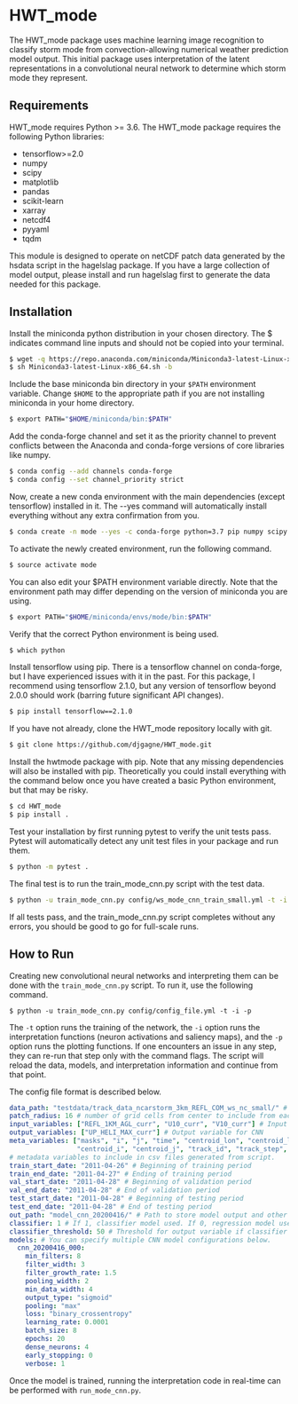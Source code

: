 # HWT_mode
The HWT_mode package uses machine learning image recognition to classify storm mode from
convection-allowing numerical weather prediction model output. This initial package uses
interpretation of the latent representations in a convolutional neural network to determine
which storm mode they represent.

## Requirements
HWT_mode requires Python >= 3.6. The HWT_mode package requires the following Python libraries:
* tensorflow>=2.0
* numpy
* scipy
* matplotlib
* pandas
* scikit-learn
* xarray
* netcdf4
* pyyaml
* tqdm

This module is designed to operate on netCDF patch data generated by the hsdata script in the
hagelslag package. If you have a large collection of model output, please install and run
hagelslag first to generate the data needed for this package.

## Installation
Install the miniconda python distribution in your chosen directory.
The $ indicates command line inputs and should not be copied into your terminal. 
```bash
$ wget -q https://repo.anaconda.com/miniconda/Miniconda3-latest-Linux-x86_64.sh
$ sh Miniconda3-latest-Linux-x86_64.sh -b
```
Include the base miniconda bin directory in your `$PATH` environment variable. Change `$HOME` to the
appropriate path if you are not installing miniconda in your home directory.
```bash
$ export PATH="$HOME/miniconda/bin:$PATH"
```
Add the conda-forge channel and set it as the priority channel to prevent conflicts between the Anaconda
and conda-forge versions of core libraries like numpy.
```bash
$ conda config --add channels conda-forge
$ conda config --set channel_priority strict
```
Now, create a new conda environment with the main dependencies (except tensorflow) installed in it.
The --yes command will automatically install everything without any extra confirmation from you.
```bash
$ conda create -n mode --yes -c conda-forge python=3.7 pip numpy scipy matplotlib pandas xarray pyyaml netcdf4 scikit-learn tqdm pytest
```
To activate the newly created environment, run the following command.
```bash
$ source activate mode
```
You can also edit your $PATH environment variable directly. Note that the environment path may
differ depending on the version of miniconda you are using.
```bash
$ export PATH="$HOME/miniconda/envs/mode/bin:$PATH"
```
Verify that the correct Python environment is being used.
```bash
$ which python
```
Install tensorflow using pip. There is a tensorflow channel on conda-forge, but I have experienced issues 
with it in the past. For this package, I recommend using tensorflow 2.1.0, but any version of tensorflow
beyond 2.0.0 should work (barring future significant API changes).
```bash
$ pip install tensorflow==2.1.0
```
If you have not already, clone the HWT_mode repository locally with git.
```bash
$ git clone https://github.com/djgagne/HWT_mode.git
```
Install the hwtmode package with pip. Note that any missing dependencies will also be installed with
pip. Theoretically you could install everything with the command below once you have created a basic
Python environment, but that may be risky.
```bash
$ cd HWT_mode
$ pip install .
```
Test your installation by first running pytest to verify the unit tests pass. Pytest will automatically
detect any unit test files in your package and run them.
```bash
$ python -m pytest .
```
The final test is to run the train_mode_cnn.py script with the test data.
```bash
$ python -u train_mode_cnn.py config/ws_mode_cnn_train_small.yml -t -i -p
```
If all tests pass, and the train_mode_cnn.py script completes without any errors, you should be good
to go for full-scale runs.

## How to Run
Creating new convolutional neural networks and interpreting them can be done with the `train_mode_cnn.py` 
script. To run it, use the following command.
```
$ python -u train_mode_cnn.py config/config_file.yml -t -i -p
```
The `-t` option runs the training of the network, the `-i` option runs the interpretation functions
(neuron activations and saliency maps), and the `-p` option runs the plotting functions. If one
encounters an issue in any step, they can re-run that step only with the command flags. The 
script will reload the data, models, and interpretation information and continue from that point.

The config file format is described below.
```yaml
data_path: "testdata/track_data_ncarstorm_3km_REFL_COM_ws_nc_small/" # path to netCDF patch files
patch_radius: 16 # number of grid cells from center to include from each patch.
input_variables: ["REFL_1KM_AGL_curr", "U10_curr", "V10_curr"] # Input variables to CNN
output_variables: ["UP_HELI_MAX_curr"] # Output variable for CNN
meta_variables: ["masks", "i", "j", "time", "centroid_lon", "centroid_lat",
                 "centroid_i", "centroid_j", "track_id", "track_step", "run_date"] 
# metadata variables to include in csv files generated from script.
train_start_date: "2011-04-26" # Beginning of training period
train_end_date: "2011-04-27" # Ending of training period
val_start_date: "2011-04-28" # Beginning of validation period
val_end_date: "2011-04-28" # End of validation period
test_start_date: "2011-04-28" # Beginning of testing period
test_end_date: "2011-04-28" # End of testing period
out_path: "model_cnn_20200416/" # Path to store model output and other derived files
classifier: 1 # If 1, classifier model used. If 0, regression model used.
classifier_threshold: 50 # Threshold for output variable if classifier is 1.
models: # You can specify multiple CNN model configurations below.
  cnn_20200416_000:
    min_filters: 8
    filter_width: 3
    filter_growth_rate: 1.5
    pooling_width: 2
    min_data_width: 4
    output_type: "sigmoid"
    pooling: "max"
    loss: "binary_crossentropy"
    learning_rate: 0.0001
    batch_size: 8
    epochs: 20
    dense_neurons: 4
    early_stopping: 0
    verbose: 1
```
Once the model is trained, running the interpretation code in real-time can be performed with `run_mode_cnn.py`.